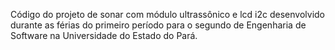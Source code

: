 Código do projeto de sonar com módulo ultrassônico e lcd i2c desenvolvido durante as férias do primeiro período para o segundo de Engenharia de Software na Universidade do Estado do Pará.
